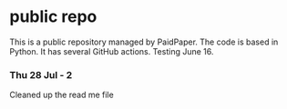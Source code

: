 # public repo

This is a public repository managed by PaidPaper. The code is based in Python. It has several GitHub actions.
Testing June 16.

### Thu 28 Jul - 2

Cleaned up the read me file 
